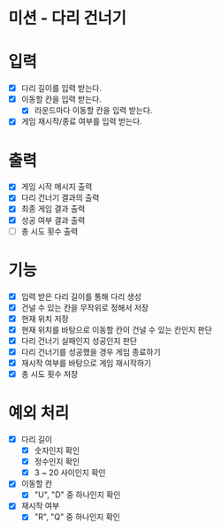 # 미션 - 다리 건너기

# 입력

- [x] 다리 길이를 입력 받는다.
- [x] 이동할 칸을 입력 받는다.
  - [x] 라운드마다 이동할 칸을 입력 받는다.
- [x] 게임 재시작/종료 여부를 입력 받는다.

# 출력

- [x] 게임 시작 메시지 출력
- [x] 다리 건너기 결과의 출력
- [x] 최종 게임 결과 출력
- [x] 성공 여부 결과 출력
- [ ] 총 시도 횟수 출력

# 기능

- [x] 입력 받은 다리 길이를 통해 다리 생성
- [x] 건널 수 있는 칸을 무작위로 정해서 저장
- [x] 현재 위치 저장
- [x] 현재 위치를 바탕으로 이동할 칸이 건널 수 있는 칸인지 판단
- [x] 다리 건너기 실패인지 성공인지 판단
- [x] 다리 건너기를 성공했을 경우 게임 종료하기
- [x] 재시작 여부를 바탕으로 게임 재시작하기
- [x] 총 시도 횟수 저장

# 예외 처리

- [x] 다리 길이
  - [x] 숫자인지 확인
  - [x] 정수인지 확인
  - [x] 3 ~ 20 사이인지 확인
- [x] 이동할 칸
  - [x] "U", "D" 중 하나인지 확인
- [x] 재시작 여부
  - [x] "R", "Q" 중 하나인지 확인
